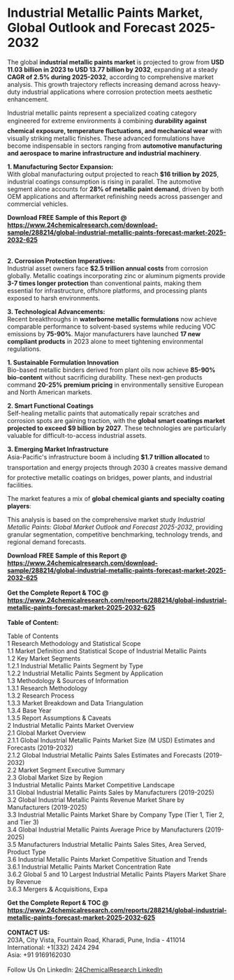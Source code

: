 <h1>Industrial Metallic Paints Market, Global Outlook and Forecast 2025-2032</h1><p>The global <strong>industrial metallic paints market</strong> is projected to grow from <strong>USD 11.03 billion in 2023 to USD 13.77 billion by 2032</strong>, expanding at a steady <strong>CAGR of 2.5% during 2025-2032</strong>, according to comprehensive market analysis. This growth trajectory reflects increasing demand across heavy-duty industrial applications where corrosion protection meets aesthetic enhancement.</p><p>Industrial metallic paints represent a specialized coating category engineered for extreme environments â combining <strong>durability against chemical exposure, temperature fluctuations, and mechanical wear</strong> with visually striking metallic finishes. These advanced formulations have become indispensable in sectors ranging from <strong>automotive manufacturing and aerospace to marine infrastructure and industrial machinery</strong>.</p><p><strong>1. Manufacturing Sector Expansion:</strong><br>
With global manufacturing output projected to reach <strong>$16 trillion by 2025</strong>, industrial coatings consumption is rising in parallel. The automotive segment alone accounts for <strong>28% of metallic paint demand</strong>, driven by both OEM applications and aftermarket refinishing needs across passenger and commercial vehicles.</p><div><b>Download FREE Sample of this Report @ 
            <a href="https://www.24chemicalresearch.com/download-sample/288214/global-industrial-metallic-paints-forecast-market-2025-2032-625">
            https://www.24chemicalresearch.com/download-sample/288214/global-industrial-metallic-paints-forecast-market-2025-2032-625</a></b></div><br><p><strong>2. Corrosion Protection Imperatives:</strong><br>
Industrial asset owners face <strong>$2.5 trillion annual costs</strong> from corrosion globally. Metallic coatings incorporating zinc or aluminum pigments provide <strong>3-7 times longer protection</strong> than conventional paints, making them essential for infrastructure, offshore platforms, and processing plants exposed to harsh environments.</p><p><strong>3. Technological Advancements:</strong><br>
Recent breakthroughs in <strong>waterborne metallic formulations</strong> now achieve comparable performance to solvent-based systems while reducing VOC emissions by <strong>75-90%</strong>. Major manufacturers have launched <strong>17 new compliant products</strong> in 2023 alone to meet tightening environmental regulations.</p><p><strong>1. Sustainable Formulation Innovation</strong><br>
Bio-based metallic binders derived from plant oils now achieve <strong>85-90% bio-content</strong> without sacrificing durability. These next-gen products command <strong>20-25% premium pricing</strong> in environmentally sensitive European and North American markets.</p><p><strong>2. Smart Functional Coatings</strong><br>
Self-healing metallic paints that automatically repair scratches and corrosion spots are gaining traction, with the <strong>global smart coatings market projected to exceed $9 billion by 2027</strong>. These technologies are particularly valuable for difficult-to-access industrial assets.</p><p><strong>3. Emerging Market Infrastructure</strong><br>
Asia-Pacific's infrastructure boom â including <strong>$1.7 trillion allocated</strong> to transportation and energy projects through 2030 â creates massive demand for protective metallic coatings on bridges, power plants, and industrial facilities.</p><p>The market features a mix of <strong>global chemical giants and specialty coating players</strong>:</p><p>This analysis is based on the comprehensive market study <em>Industrial Metallic Paints: Global Market Outlook and Forecast 2025-2032</em>, providing granular segmentation, competitive benchmarking, technology trends, and regional demand forecasts.</p><div><b>Download FREE Sample of this Report @ 
            <a href="https://www.24chemicalresearch.com/download-sample/288214/global-industrial-metallic-paints-forecast-market-2025-2032-625">
            https://www.24chemicalresearch.com/download-sample/288214/global-industrial-metallic-paints-forecast-market-2025-2032-625</a></b></div><br><div><b>Get the Complete Report & TOC @ 
            <a href="https://www.24chemicalresearch.com/reports/288214/global-industrial-metallic-paints-forecast-market-2025-2032-625">
            https://www.24chemicalresearch.com/reports/288214/global-industrial-metallic-paints-forecast-market-2025-2032-625</a></b></div><br>
            <b>Table of Content:</b><p>Table of Contents<br />
1 Research Methodology and Statistical Scope<br />
1.1 Market Definition and Statistical Scope of Industrial Metallic Paints<br />
1.2 Key Market Segments<br />
1.2.1 Industrial Metallic Paints Segment by Type<br />
1.2.2 Industrial Metallic Paints Segment by Application<br />
1.3 Methodology & Sources of Information<br />
1.3.1 Research Methodology<br />
1.3.2 Research Process<br />
1.3.3 Market Breakdown and Data Triangulation<br />
1.3.4 Base Year<br />
1.3.5 Report Assumptions & Caveats<br />
2 Industrial Metallic Paints Market Overview<br />
2.1 Global Market Overview<br />
2.1.1 Global Industrial Metallic Paints Market Size (M USD) Estimates and Forecasts (2019-2032)<br />
2.1.2 Global Industrial Metallic Paints Sales Estimates and Forecasts (2019-2032)<br />
2.2 Market Segment Executive Summary<br />
2.3 Global Market Size by Region<br />
3 Industrial Metallic Paints Market Competitive Landscape<br />
3.1 Global Industrial Metallic Paints Sales by Manufacturers (2019-2025)<br />
3.2 Global Industrial Metallic Paints Revenue Market Share by Manufacturers (2019-2025)<br />
3.3 Industrial Metallic Paints Market Share by Company Type (Tier 1, Tier 2, and Tier 3)<br />
3.4 Global Industrial Metallic Paints Average Price by Manufacturers (2019-2025)<br />
3.5 Manufacturers Industrial Metallic Paints Sales Sites, Area Served, Product Type<br />
3.6 Industrial Metallic Paints Market Competitive Situation and Trends<br />
3.6.1 Industrial Metallic Paints Market Concentration Rate<br />
3.6.2 Global 5 and 10 Largest Industrial Metallic Paints Players Market Share by Revenue<br />
3.6.3 Mergers & Acquisitions, Expa</p><div><b>Get the Complete Report & TOC @ 
            <a href="https://www.24chemicalresearch.com/reports/288214/global-industrial-metallic-paints-forecast-market-2025-2032-625">
            https://www.24chemicalresearch.com/reports/288214/global-industrial-metallic-paints-forecast-market-2025-2032-625</a></b></div><br><b>CONTACT US:</b><br>
            203A, City Vista, Fountain Road, Kharadi, Pune, India - 411014<br>
            International: +1(332) 2424 294<br>
            Asia: +91 9169162030 <br><br>
            Follow Us On LinkedIn: <a href="https://www.linkedin.com/company/24chemicalresearch/">24ChemicalResearch LinkedIn</a>